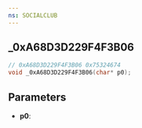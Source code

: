 ```yaml
---
ns: SOCIALCLUB
---
```

## _0xA68D3D229F4F3B06

```c
// 0xA68D3D229F4F3B06 0x75324674
void _0xA68D3D229F4F3B06(char* p0);
```


## Parameters
* **p0**: 

